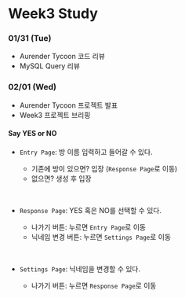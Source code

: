 # Week3 Study

### 01/31 (Tue)

- Aurender Tycoon 코드 리뷰
- MySQL Query 리뷰


### 02/01 (Wed)

-    Aurender Tycoon 프로젝트 발표
-    Week3 프로젝트 브리핑

####       Say YES or NO
-  `Entry Page`: 방 이름 입력하고 들어갈 수 있다.

   - 기존에 방이 있으면? 입장 (`Response Page`로 이동) 
   - 없으면? 생성 후 입장

   ​

-  `Response Page`: YES 혹은 NO를 선택할 수 있다.

   - 나가기 버튼: 누르면 `Entry Page`로 이동
   - 닉네임 변경 버튼: 누르면 `Settings Page`로 이동

   ​

-  `Settings Page`: 닉네임을 변경할 수 있다.

   - 나가기 버튼: 누르면 `Response Page`로 이동